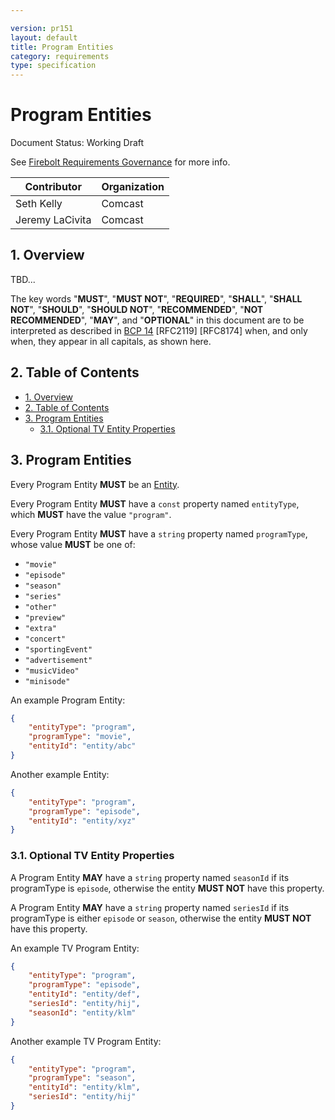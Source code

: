 ```yaml
---

version: pr151
layout: default
title: Program Entities
category: requirements
type: specification
---
```

# Program Entities

Document Status: Working Draft

See [Firebolt Requirements Governance](../../../governance) for more info.

| Contributor    | Organization   |
| -------------- | -------------- |
| Seth Kelly            | Comcast            |
| Jeremy LaCivita       | Comcast |

## 1. Overview
TBD...

The key words "**MUST**", "**MUST NOT**", "**REQUIRED**", "**SHALL**", "**SHALL NOT**", "**SHOULD**", "**SHOULD NOT**", "**RECOMMENDED**", "**NOT RECOMMENDED**", "**MAY**", and "**OPTIONAL**" in this document are to be interpreted as described in [BCP 14](https://www.rfc-editor.org/rfc/rfc2119.txt) [RFC2119] [RFC8174] when, and only when, they appear in all capitals, as shown here.

## 2. Table of Contents
- [1. Overview](#1-overview)
- [2. Table of Contents](#2-table-of-contents)
- [3. Program Entities](#3-program-entities)
  - [3.1. Optional TV Entity Properties](#31-optional-tv-entity-properties)


## 3. Program Entities
Every Program Entity **MUST** be an [Entity](../index#3-entities).

Every Program Entity **MUST** have a `const` property named `entityType`, which **MUST** have the value `"program"`.

Every Program Entity **MUST** have a `string` property named `programType`, whose value **MUST** be one of:

 - `"movie"`
 - `"episode"`
 - `"season"`
 - `"series"`
 - `"other"`
 - `"preview"`
 - `"extra"`
 - `"concert"`
 - `"sportingEvent"`
 - `"advertisement"`
 - `"musicVideo"`
 - `"minisode"`

An example Program Entity:

```json
{
    "entityType": "program",
    "programType": "movie",
    "entityId": "entity/abc"
}
```

Another example Entity:

```json
{
    "entityType": "program",
    "programType": "episode",
    "entityId": "entity/xyz"
}
```

### 3.1. Optional TV Entity Properties
A Program Entity **MAY** have a `string` property named `seasonId` if its programType is `episode`, otherwise the entity **MUST NOT** have this property.

A Program Entity **MAY** have a `string` property named `seriesId` if its programType is either `episode` or `season`, otherwise the entity **MUST NOT** have this property.

An example TV Program Entity:

```json
{
    "entityType": "program",
    "programType": "episode",
    "entityId": "entity/def",
    "seriesId": "entity/hij",
    "seasonId": "entity/klm"
}
```

Another example TV Program Entity:

```json
{
    "entityType": "program",
    "programType": "season",
    "entityId": "entity/klm",
    "seriesId": "entity/hij"
}
```

